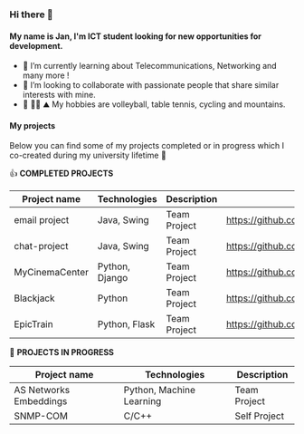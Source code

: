### Hi there 👋

#### My name is Jan, I'm ICT student looking for new opportunities for development.
 
- 🌱 I’m currently learning about Telecommunications, Networking and many more ! 
- 👯 I’m looking to collaborate with passionate people that share similar interests with mine.
- :volleyball: :biking_man: :mountain: My hobbies are volleyball, table tennis, cycling and mountains.

#### My projects

Below you can find some of my projects completed or in progress which I co-created during my university lifetime :school:

:+1: **COMPLETED PROJECTS**

| Project name  | Technologies | Description | Link | 
| ------------- | ------------- | ------------- | ------------- | 
| email project  | Java, Swing  | Team Project | https://github.com/janek1842/University_Scripts/tree/Java/PocztaFINAL |
| chat-project  | Java, Swing  | Team Project | https://github.com/janek1842/chat-project |
| MyCinemaCenter  | Python, Django  | Team Project | https://github.com/janek1842/Blackjack | 
| Blackjack  | Python  | Team Project | https://github.com/janek1842/Blackjack | 
| EpicTrain  | Python, Flask  | Team Project | https://github.com/janek1842/EpicTrain | 

:muscle: **PROJECTS IN PROGRESS**

| Project name  | Technologies | Description | 
| ------------- | ------------- | ------------- | 
| AS Networks Embeddings  | Python, Machine Learning  | Team Project |
| SNMP-COM  | C/C++  | Self Project |
